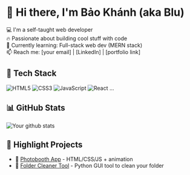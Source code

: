 # 👋 Hi there, I'm Bảo Khánh (aka Blu)

💻 I'm a self-taught web developer  
🔥 Passionate about building cool stuff with code  
🌱 Currently learning: Full-stack web dev (MERN stack)  
📫 Reach me: [your email] | [LinkedIn] | [portfolio link]

## 🧰 Tech Stack
![HTML5](https://img.shields.io/badge/HTML5-E34F26?logo=html5)
![CSS3](https://img.shields.io/badge/CSS3-1572B6?logo=css3)
![JavaScript](https://img.shields.io/badge/JavaScript-F7DF1E?logo=javascript)
![React](https://img.shields.io/badge/React-20232A?logo=react)
...

## 📊 GitHub Stats
![Your github stats](https://github-readme-stats.vercel.app/api?username=yourusername&show_icons=true&theme=radical)

## 🧩 Highlight Projects
- 🚀 [Photobooth App](link) - HTML/CSS/JS + animation
- 🧼 [Folder Cleaner Tool](link) - Python GUI tool to clean your folder
